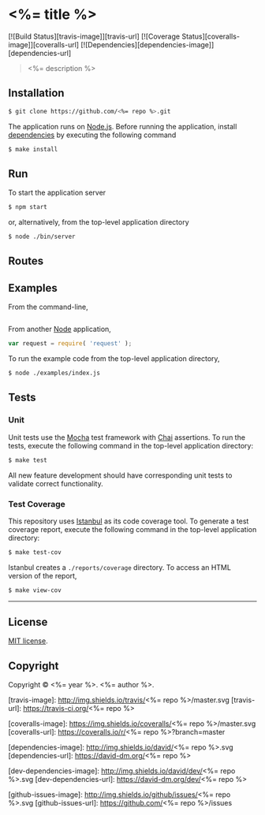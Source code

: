 <%= title %>
===
[![Build Status][travis-image]][travis-url] [![Coverage Status][coveralls-image]][coveralls-url] [![Dependencies][dependencies-image]][dependencies-url]

> <%= description %>


## Installation

``` bash
$ git clone https://github.com/<%= repo %>.git
```

The application runs on [Node.js](https://nodejs.org/). Before running the application, install [dependencies](https://www.npmjs.org/) by executing the following command

``` bash
$ make install
```



## Run

To start the application server

``` bash
$ npm start
```

or, alternatively, from the top-level application directory

``` bash
$ node ./bin/server
```


## Routes



## Examples

From the command-line,

``` bash

```

From another [Node](https://nodejs.org/) application,

``` javascript
var request = require( 'request' );
```

To run the example code from the top-level application directory,

``` bash
$ node ./examples/index.js
```




## Tests

### Unit

Unit tests use the [Mocha](http://mochajs.org/) test framework with [Chai](http://chaijs.com) assertions. To run the tests, execute the following command in the top-level application directory:

``` bash
$ make test
```

All new feature development should have corresponding unit tests to validate correct functionality.


### Test Coverage

This repository uses [Istanbul](https://github.com/gotwarlost/istanbul) as its code coverage tool. To generate a test coverage report, execute the following command in the top-level application directory:

``` bash
$ make test-cov
```

Istanbul creates a `./reports/coverage` directory. To access an HTML version of the report,

``` bash
$ make view-cov
```


---
## License

[MIT license](http://opensource.org/licenses/MIT). 


## Copyright

Copyright &copy; <%= year %>. <%= author %>.


[travis-image]: http://img.shields.io/travis/<%= repo %>/master.svg
[travis-url]: https://travis-ci.org/<%= repo %>

[coveralls-image]: https://img.shields.io/coveralls/<%= repo %>/master.svg
[coveralls-url]: https://coveralls.io/r/<%= repo %>?branch=master

[dependencies-image]: http://img.shields.io/david/<%= repo %>.svg
[dependencies-url]: https://david-dm.org/<%= repo %>

[dev-dependencies-image]: http://img.shields.io/david/dev/<%= repo %>.svg
[dev-dependencies-url]: https://david-dm.org/dev/<%= repo %>

[github-issues-image]: http://img.shields.io/github/issues/<%= repo %>.svg
[github-issues-url]: https://github.com/<%= repo %>/issues
